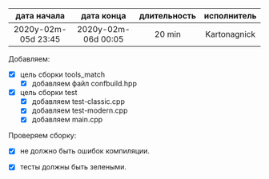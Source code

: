 
| дата начала         |   дата конца        | длительность  | исполнитель  |
|:-------------------:|:-------------------:|:-------------:|:------------:|
| 2020y-02m-05d 23:45 | 2020y-02m-06d 00:05 | 20 min        | Kartonagnick |

Добавляем:  
  - [x] цель сборки tools_match  
    - [x] добавляем файл confbuild.hpp  
  - [x] цель сборки test  
    - [x] добавляем test-classic.cpp  
    - [x] добавляем test-modern.cpp  
    - [x] добавляем main.cpp  

Проверяем сборку:  
  - [x] не должно быть ошибок компиляции.  
  - [x] тесты должны быть зелеными.  

